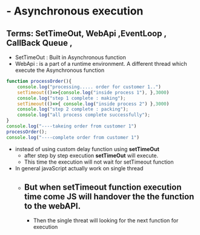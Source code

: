 # - Asynchronous execution
## Terms:  SetTimeOut, WebApi ,EventLoop , CallBack Queue ,
- SetTimeOut : Built in Asynchronous function 
- WebApi : is a part of a runtime environment. A different thread which execute the Asynchronous function
```js 
function processOrder(){
    console.log("processing..... order for customer 1..")
    setTimeout(()=>{console.log("inside process 1"), },3000)
    console.log("step 1 complete : making");
    setTimeout(()=>{ console.log("inside process 2") },3000)
    console.log("step 2 complete : packing");
    console.log("all process complete successfully");  
}
console.log("----takeing order from customer 1")
processOrder();
console.log("----complete order from customer 1")
```

- instead of using custom delay function using __setTimeOut__
  -  after step by step execution __setTimeOut__ will execute.
  -  This time the execution will not wait for setTimeout function
- In general javaScript actually work on single thread
  - But when setTimeout function execution time come JS will handover the the function to the __webAPI__.
    -  
    - Then the single threat will looking for the next function for execution